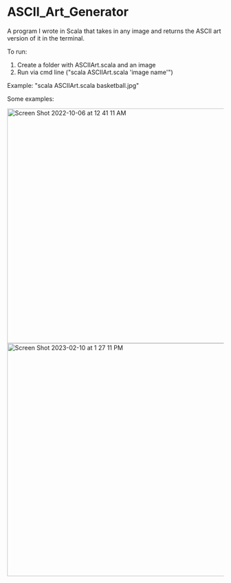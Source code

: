 # ASCII_Art_Generator

A program I wrote in Scala that takes in any image and returns the ASCII art version of it in the terminal.

To run: 
  1) Create a folder with ASCIIArt.scala and an image
  2) Run via cmd line ("scala ASCIIArt.scala 'image name'")

Example: "scala ASCIIArt.scala basketball.jpg"
  
Some examples: 
  
<img width="547" alt="Screen Shot 2022-10-06 at 12 41 11 AM" src="https://user-images.githubusercontent.com/125074849/218180626-2082b665-2a06-47c6-b43a-b97762f11642.png">
  
<img width="543" alt="Screen Shot 2023-02-10 at 1 27 11 PM" src="https://user-images.githubusercontent.com/125074849/218180649-b3303568-c571-4139-be60-5518b7a60144.png">
